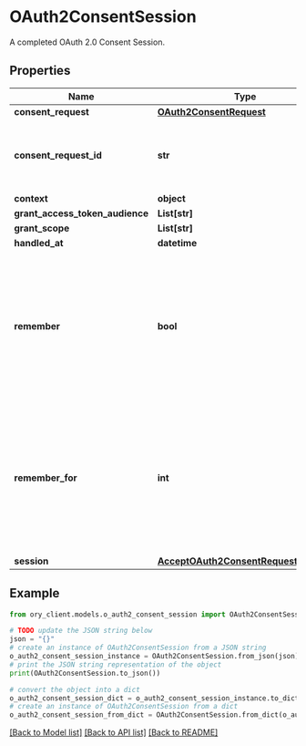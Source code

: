 # OAuth2ConsentSession

A completed OAuth 2.0 Consent Session.

## Properties

Name | Type | Description | Notes
------------ | ------------- | ------------- | -------------
**consent_request** | [**OAuth2ConsentRequest**](OAuth2ConsentRequest.md) |  | [optional] 
**consent_request_id** | **str** | ConsentRequestID is the identifier of the consent request that initiated this consent session. | [optional] 
**context** | **object** |  | [optional] 
**grant_access_token_audience** | **List[str]** |  | [optional] 
**grant_scope** | **List[str]** |  | [optional] 
**handled_at** | **datetime** |  | [optional] 
**remember** | **bool** | Remember Consent  Remember, if set to true, tells ORY Hydra to remember this consent authorization and reuse it if the same client asks the same user for the same, or a subset of, scope. | [optional] 
**remember_for** | **int** | Remember Consent For  RememberFor sets how long the consent authorization should be remembered for in seconds. If set to &#x60;0&#x60;, the authorization will be remembered indefinitely. | [optional] 
**session** | [**AcceptOAuth2ConsentRequestSession**](AcceptOAuth2ConsentRequestSession.md) |  | [optional] 

## Example

```python
from ory_client.models.o_auth2_consent_session import OAuth2ConsentSession

# TODO update the JSON string below
json = "{}"
# create an instance of OAuth2ConsentSession from a JSON string
o_auth2_consent_session_instance = OAuth2ConsentSession.from_json(json)
# print the JSON string representation of the object
print(OAuth2ConsentSession.to_json())

# convert the object into a dict
o_auth2_consent_session_dict = o_auth2_consent_session_instance.to_dict()
# create an instance of OAuth2ConsentSession from a dict
o_auth2_consent_session_from_dict = OAuth2ConsentSession.from_dict(o_auth2_consent_session_dict)
```
[[Back to Model list]](../README.md#documentation-for-models) [[Back to API list]](../README.md#documentation-for-api-endpoints) [[Back to README]](../README.md)


